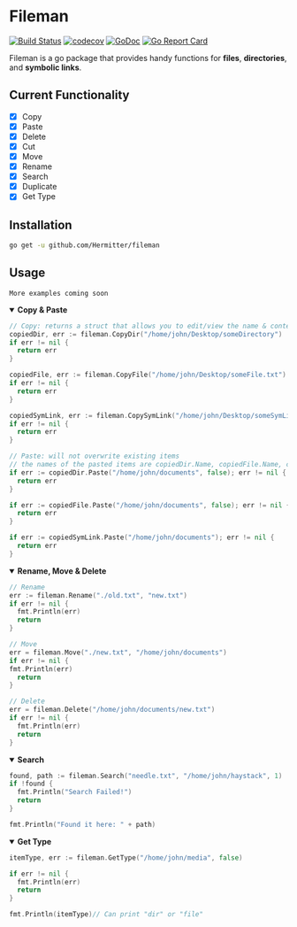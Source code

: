 # Fileman
[![Build Status](https://travis-ci.com/Hermitter/fileman.svg?branch=master)](https://travis-ci.com/Hermitter/fileman)
[![codecov](https://codecov.io/gh/Hermitter/fileman/branch/master/graph/badge.svg)](https://codecov.io/gh/Hermitter/fileman)
[![GoDoc](https://godoc.org/github.com/Hermitter/fileman?status.svg)](https://godoc.org/github.com/Hermitter/fileman)
[![Go Report Card](https://goreportcard.com/badge/github.com/hermitter/fileman)](https://goreportcard.com/report/github.com/hermitter/fileman)

Fileman is a go package that provides handy functions for **files**, **directories**, and **symbolic links**.

## Current Functionality
- [x] Copy
- [x] Paste
- [x] Delete
- [x] Cut
- [x] Move
- [x] Rename
- [x] Search
- [x] Duplicate
- [x] Get Type

## Installation
```bash
go get -u github.com/Hermitter/fileman
```

## Usage
`More examples coming soon`
<details open>
<summary><b>Copy & Paste</b></summary>

```go
// Copy: returns a struct that allows you to edit/view the name & contents of an item
copiedDir, err := fileman.CopyDir("/home/john/Desktop/someDirectory")
if err != nil {
  return err
}

copiedFile, err := fileman.CopyFile("/home/john/Desktop/someFile.txt")
if err != nil {
  return err
}

copiedSymLink, err := fileman.CopySymLink("/home/john/Desktop/someSymLink.txt")
if err != nil {
  return err
}

// Paste: will not overwrite existing items
// the names of the pasted items are copiedDir.Name, copiedFile.Name, copiedSymLink.Name
if err := copiedDir.Paste("/home/john/documents", false); err != nil {
  return err
}

if err := copiedFile.Paste("/home/john/documents", false); err != nil {
  return err
}

if err := copiedSymLink.Paste("/home/john/documents"); err != nil {
  return err
}
```
</details>

<details open>
<summary><b>Rename, Move & Delete</b></summary>

```go
// Rename
err := fileman.Rename("./old.txt", "new.txt")
if err != nil {
  fmt.Println(err)
  return
}

// Move
err = fileman.Move("./new.txt", "/home/john/documents")
if err != nil {
fmt.Println(err)
  return
}

// Delete
err = fileman.Delete("/home/john/documents/new.txt")
if err != nil {
  fmt.Println(err)
  return
}
```
</details>

<details open>
<summary><b>Search</b></summary>

```go
found, path := fileman.Search("needle.txt", "/home/john/haystack", 1)
if !found {
  fmt.Println("Search Failed!")
  return
}

fmt.Println("Found it here: " + path)
```
</details>

<details open>
<summary><b>Get Type</b></summary>

```go
itemType, err := fileman.GetType("/home/john/media", false)

if err != nil {
  fmt.Println(err)
  return
}

fmt.Println(itemType)// Can print "dir" or "file"
```
</details>
